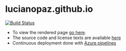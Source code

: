 # lucianopaz.github.io

[![Build Status](https://dev.azure.com/lucianopazneuro/lucianopazneuro/_apis/build/status/lucianopaz.my_website_source?branchName=master)](https://dev.azure.com/lucianopazneuro/lucianopazneuro/_build/latest?definitionId=2&branchName=master)

- To view the rendered page [go here](https://lucianopaz.github.io/).
- The source code and license texts are available [here](https://github.com/lucianopaz/my_website_source)
- Continuous deployment done with [Azure pipelines](https://dev.azure.com/lucianopazneuro/lucianopazneuro/_build/latest?definitionId=2&branchName=master)

